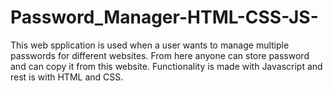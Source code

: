 # Password_Manager-HTML-CSS-JS-
This web spplication is used when a user wants to manage multiple passwords for different websites. From here anyone can store password and can copy it from this website. Functionality is made with Javascript and rest is with HTML and CSS.
